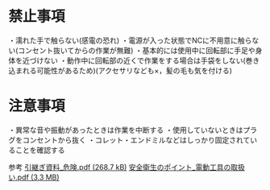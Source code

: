 # 禁止事項
・濡れた手で触らない(感電の恐れ)
・電源が入った状態でNCに不用意に触らない(コンセント抜いてからの作業が無難)
・基本的には使用中に回転部に手足や身体を近づけない
・動作中に回転部の近くで作業をする場合は手袋をしない(巻き込まれる可能性があるため)(アクセサリなども×，髪の毛も気を付ける)

# 注意事項
・異常な音や振動があったときは作業を中断する
・使用していないときはプラグをコンセントから抜く
・コレット・エンドミルなどはしっかり固定されていることを確認する


参考
[引継ぎ資料_危険.pdf (268.7 kB)](https://esa-storage-tokyo.s3-ap-northeast-1.amazonaws.com/uploads/production/attachments/19339/2022/03/30/114086/400e08d0-d88a-4c7b-88da-3116dd317d62.pdf)
[安全衛生のポイント_電動工具の取扱い.pdf (3.3 MB)](https://esa-storage-tokyo.s3-ap-northeast-1.amazonaws.com/uploads/production/attachments/19339/2022/03/30/114086/034cee43-228f-4fab-af1a-51f3bec6bf18.pdf)
